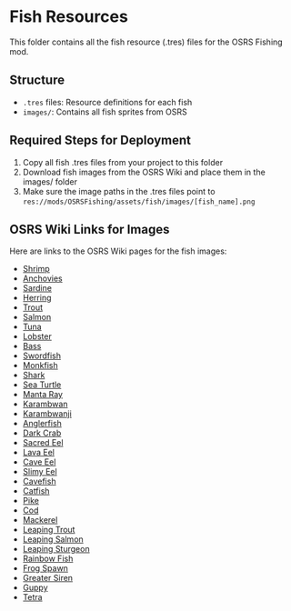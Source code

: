 # Fish Resources

This folder contains all the fish resource (.tres) files for the OSRS Fishing mod.

## Structure

- `.tres` files: Resource definitions for each fish
- `images/`: Contains all fish sprites from OSRS

## Required Steps for Deployment

1. Copy all fish .tres files from your project to this folder
2. Download fish images from the OSRS Wiki and place them in the images/ folder
3. Make sure the image paths in the .tres files point to `res://mods/OSRSFishing/assets/fish/images/[fish_name].png`

## OSRS Wiki Links for Images

Here are links to the OSRS Wiki pages for the fish images:

- [Shrimp](https://oldschool.runescape.wiki/w/Shrimp)
- [Anchovies](https://oldschool.runescape.wiki/w/Raw_anchovies)
- [Sardine](https://oldschool.runescape.wiki/w/Raw_sardine)
- [Herring](https://oldschool.runescape.wiki/w/Raw_herring)
- [Trout](https://oldschool.runescape.wiki/w/Raw_trout)
- [Salmon](https://oldschool.runescape.wiki/w/Raw_salmon)
- [Tuna](https://oldschool.runescape.wiki/w/Raw_tuna)
- [Lobster](https://oldschool.runescape.wiki/w/Raw_lobster)
- [Bass](https://oldschool.runescape.wiki/w/Raw_bass)
- [Swordfish](https://oldschool.runescape.wiki/w/Raw_swordfish)
- [Monkfish](https://oldschool.runescape.wiki/w/Raw_monkfish)
- [Shark](https://oldschool.runescape.wiki/w/Raw_shark)
- [Sea Turtle](https://oldschool.runescape.wiki/w/Raw_sea_turtle)
- [Manta Ray](https://oldschool.runescape.wiki/w/Raw_manta_ray)
- [Karambwan](https://oldschool.runescape.wiki/w/Raw_karambwan)
- [Karambwanji](https://oldschool.runescape.wiki/w/Raw_karambwanji)
- [Anglerfish](https://oldschool.runescape.wiki/w/Raw_anglerfish)
- [Dark Crab](https://oldschool.runescape.wiki/w/Raw_dark_crab)
- [Sacred Eel](https://oldschool.runescape.wiki/w/Sacred_eel)
- [Lava Eel](https://oldschool.runescape.wiki/w/Raw_lava_eel)
- [Cave Eel](https://oldschool.runescape.wiki/w/Raw_cave_eel)
- [Slimy Eel](https://oldschool.runescape.wiki/w/Raw_slimy_eel)
- [Cavefish](https://oldschool.runescape.wiki/w/Raw_cavefish)
- [Catfish](https://oldschool.runescape.wiki/w/Catfish)
- [Pike](https://oldschool.runescape.wiki/w/Raw_pike)
- [Cod](https://oldschool.runescape.wiki/w/Raw_cod)
- [Mackerel](https://oldschool.runescape.wiki/w/Raw_mackerel)
- [Leaping Trout](https://oldschool.runescape.wiki/w/Leaping_trout)
- [Leaping Salmon](https://oldschool.runescape.wiki/w/Leaping_salmon)
- [Leaping Sturgeon](https://oldschool.runescape.wiki/w/Leaping_sturgeon)
- [Rainbow Fish](https://oldschool.runescape.wiki/w/Raw_rainbow_fish)
- [Frog Spawn](https://oldschool.runescape.wiki/w/Frog_spawn)
- [Greater Siren](https://oldschool.runescape.wiki/w/Greater_siren)
- [Guppy](https://oldschool.runescape.wiki/w/Guppy)
- [Tetra](https://oldschool.runescape.wiki/w/Tetra) 